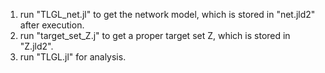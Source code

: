 1. run "TLGL_net.jl" to get the network model, which is stored in "net.jld2" after execution.
2. run "target_set_Z.j" to get a proper target set Z, which is stored in "Z.jld2".
3. run "TLGL.jl" for analysis.